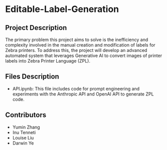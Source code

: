# Editable-Label-Generation

## Project Description
The primary problem this project aims to solve is the inefficiency and complexity involved in the manual creation and modification of labels for Zebra printers. To address this, the project will develop an advanced automated system that leverages Generative AI to convert images of printer labels into Zebra Printer Language (ZPL).

## Files Description
- API.ipynb: This file includes code for prompt engineering and experiments with the Anthropic API and OpenAI API to generate ZPL code.

## Contributors
- Yumin Zhang
- Inu Tenneti
- Louise Liu
- Darwin Ye
